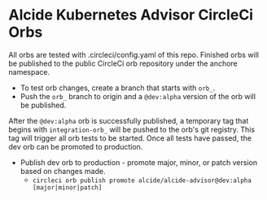 # Alcide Kubernetes Advisor CircleCi Orbs
All orbs are tested with .circleci/config.yaml of this repo. Finished orbs will be published to the public CircleCi orb repository under the anchore namespace.

* To test orb changes, create a branch that starts with `orb_`. 
* Push the `orb_` branch to origin and a `@dev:alpha` version of the orb will be published. 

After the `@dev:alpha` orb is successfully published, a temporary tag that begins with `integration-orb_` will be pushed to the orb's git registry. This tag will trigger all orb tests to be started. Once all tests have passed, the dev orb can be promoted to production.

* Publish dev orb to production - promote major, minor, or patch version based on changes made.
  * `circleci orb publish promote alcide/alcide-advisor@dev:alpha [major|minor|patch]`
